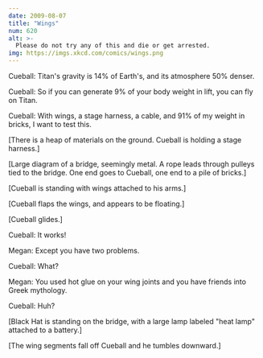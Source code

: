 ```yaml
---
date: 2009-08-07
title: "Wings"
num: 620
alt: >-
  Please do not try any of this and die or get arrested.
img: https://imgs.xkcd.com/comics/wings.png
---
```

Cueball: Titan's gravity is 14% of Earth's, and its atmosphere 50% denser.

Cueball: So if you can generate 9% of your body weight in lift, you can fly on Titan.

Cueball: With wings, a stage harness, a cable, and 91% of my weight in bricks, I want to test this.

[There is a heap of materials on the ground. Cueball is holding a stage harness.]

[Large diagram of a bridge, seemingly metal. A rope leads through pulleys tied to the bridge. One end goes to Cueball, one end to a pile of bricks.]

[Cueball is standing with wings attached to his arms.]

[Cueball flaps the wings, and appears to be floating.]

[Cueball glides.]

Cueball: It works!

Megan: Except you have two problems.

Cueball: What?

Megan: You used hot glue on your wing joints and you have friends into Greek mythology.

Cueball: Huh?

[Black Hat is standing on the bridge, with a large lamp labeled "heat lamp" attached to a battery.]

[The wing segments fall off Cueball and he tumbles downward.]